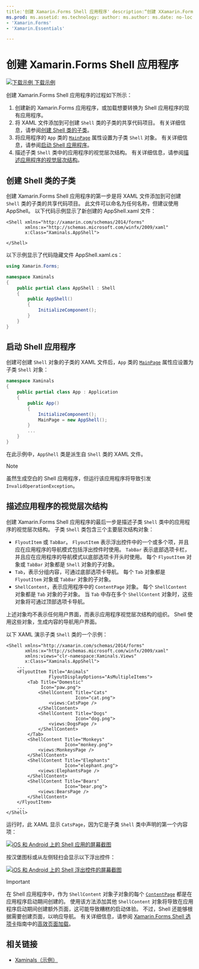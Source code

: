 ```yaml
---
title:'创建 Xamarin.Forms Shell 应用程序' description:“创建 XXamarin.Forms Shell 应用程序的过程包括创建可创建 Shell 类的子类的 XAML 文件，将应用程序的 App 类的 MainPage 属性设置为子类 Shell 对象，然后描述子类 Shell 类中的应用程序的视觉层次结构。”
ms.prod: ms.assetid: ms.technology: author: ms.author: ms.date: no-loc:
- 'Xamarin.Forms'
- 'Xamarin.Essentials'

---
```


# <a name="create-a-xamarinforms-shell-application"></a>创建 Xamarin.Forms Shell 应用程序

[![下载示例](~/media/shared/download.png) 下载示例](https://docs.microsoft.com/samples/xamarin/xamarin-forms-samples/userinterface-xaminals/)

创建 Xamarin.Forms Shell 应用程序的过程如下所示：

1. 创建新的 Xamarin.Forms 应用程序，或加载想要转换为 Shell 应用程序的现有应用程序。
1. 将 XAML 文件添加到可创建 `Shell` 类的子类的共享代码项目。 有关详细信息，请参阅[创建 Shell 类的子类](#subclass-the-shell-class)。
1. 将应用程序的 `App` 类的 [`MainPage`](xref:Xamarin.Forms.Application.MainPage) 属性设置为子类 `Shell` 对象。 有关详细信息，请参阅[启动 Shell 应用程序](#bootstrap-the-shell-application)。
1. 描述子类 `Shell` 类中的应用程序的视觉层次结构。 有关详细信息，请参阅[描述应用程序的视觉层次结构](#describe-the-visual-hierarchy-of-the-application)。

## <a name="subclass-the-shell-class"></a>创建 Shell 类的子类

创建 Xamarin.Forms Shell 应用程序的第一步是将 XAML 文件添加到可创建 `Shell` 类的子类的共享代码项目。 此文件可以命名为任何名称，但建议使用 AppShell。 以下代码示例显示了新创建的 AppShell.xaml 文件：

```xaml
<Shell xmlns="http://xamarin.com/schemas/2014/forms"
       xmlns:x="http://schemas.microsoft.com/winfx/2009/xaml"
       x:Class="Xaminals.AppShell">

</Shell>
```

以下示例显示了代码隐藏文件 AppShell.xaml.cs：

```csharp
using Xamarin.Forms;

namespace Xaminals
{
    public partial class AppShell : Shell
    {
        public AppShell()
        {
            InitializeComponent();
        }
    }
}
```

## <a name="bootstrap-the-shell-application"></a>启动 Shell 应用程序

创建可创建 `Shell` 对象的子类的 XAML 文件后，`App` 类的 [`MainPage`](xref:Xamarin.Forms.Application.MainPage) 属性应设置为子类 `Shell` 对象：

```csharp
namespace Xaminals
{
    public partial class App : Application
    {
        public App()
        {
            InitializeComponent();
            MainPage = new AppShell();
        }
        ...
    }
}
```

在此示例中，`AppShell` 类是派生自 `Shell` 类的 XAML 文件。

> [!NOTE]
> 虽然生成空白的 Shell 应用程序，但运行该应用程序将导致引发 `InvalidOperationException`。

## <a name="describe-the-visual-hierarchy-of-the-application"></a>描述应用程序的视觉层次结构

创建 Xamarin.Forms Shell 应用程序的最后一步是描述子类 `Shell` 类中的应用程序的视觉层次结构。 子类 `Shell` 类包含三个主要层次结构对象：

- `FlyoutItem` 或 `TabBar`。 `FlyoutItem` 表示浮出控件中的一个或多个项，并且应在应用程序的导航模式包括浮出控件时使用。 `TabBar` 表示底部选项卡栏，并且应在应用程序的导航模式以底部选项卡开头时使用。 每个 `FlyoutItem` 对象或 `TabBar` 对象都是 `Shell` 对象的子对象。
- `Tab`，表示分组内容，可通过底部选项卡导航。 每个 `Tab` 对象都是 `FlyoutItem` 对象或 `TabBar` 对象的子对象。
- `ShellContent`，表示应用程序中的 `ContentPage` 对象。 每个 `ShellContent` 对象都是 `Tab` 对象的子对象。 当 `Tab` 中存在多个 `ShellContent` 对象时，这些对象将可通过顶部选项卡导航。

上述对象均不表示任何用户界面，而表示应用程序视觉层次结构的组织。 Shell 使用这些对象，生成内容的导航用户界面。

以下 XAML 演示子类 `Shell` 类的一个示例：

```xaml
<Shell xmlns="http://xamarin.com/schemas/2014/forms"
       xmlns:x="http://schemas.microsoft.com/winfx/2009/xaml"
       xmlns:views="clr-namespace:Xaminals.Views"
       x:Class="Xaminals.AppShell">
    ...
    <FlyoutItem Title="Animals"
                FlyoutDisplayOptions="AsMultipleItems">
        <Tab Title="Domestic"
             Icon="paw.png">
            <ShellContent Title="Cats"
                          Icon="cat.png">
                <views:CatsPage />
            </ShellContent>
            <ShellContent Title="Dogs"
                          Icon="dog.png">
                <views:DogsPage />
            </ShellContent>
        </Tab>
        <ShellContent Title="Monkeys"
                      Icon="monkey.png">
            <views:MonkeysPage />
        </ShellContent>
        <ShellContent Title="Elephants"
                      Icon="elephant.png">  
            <views:ElephantsPage />
        </ShellContent>
        <ShellContent Title="Bears"
                      Icon="bear.png">
            <views:BearsPage />
        </ShellContent>
    </FlyoutItem>
    ...
</Shell>
```

运行时，此 XAML 显示 `CatsPage`，因为它是子类 `Shell` 类中声明的第一个内容项：

[![iOS 和 Android 上的 Shell 应用的屏幕截图](create-images/cats.png "Shell 应用")](create-images/cats-large.png#lightbox "Shell 应用")

按汉堡图标或从左侧轻扫会显示以下浮出控件：

[![iOS 和 Android 上的 Shell 浮出控件的屏幕截图](create-images/flyout-reduced.png "Shell 浮出控件")](create-images/flyout-reduced-large.png#lightbox "Shell 浮出控件")

> [!IMPORTANT]
> 在 Shell 应用程序中，作为 `ShellContent` 对象子对象的每个 [`ContentPage`](xref:Xamarin.Forms.ContentPage) 都是在应用程序启动期间创建的。 使用该方法添加其他 `ShellContent` 对象将导致在应用程序启动期间创建额外页面，这可能导致糟糕的启动体验。 不过，Shell 还能够根据需要创建页面，以响应导航。 有关详细信息，请参阅 [Xamarin.Forms Shell 选项卡](tabs.md)指南中的[高效页面加载](tabs.md#efficient-page-loading)。

## <a name="related-links"></a>相关链接

- [Xaminals（示例）](https://docs.microsoft.com/samples/xamarin/xamarin-forms-samples/userinterface-xaminals/)
